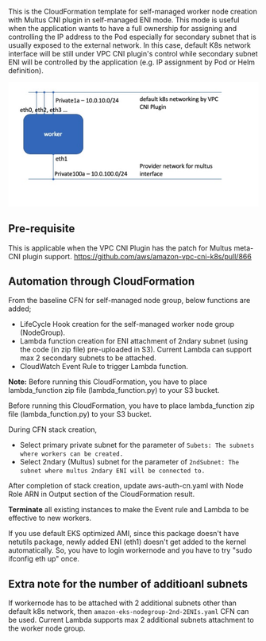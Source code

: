 This is the CloudFormation template for self-managed worker node creation with Multus CNI plugin in self-managed ENI mode. This mode is useful when the application wants to have a full ownership for assigning and controlling the IP address to the Pod especially for secondary subnet that is usually exposed to the external network. In this case, default K8s network interface will be still under VPC CNI plugin's control while secondary subnet ENI will be controlled by the application (e.g. IP assignment by Pod or Helm definition). 

![image-20200424115637436](image-20200424115637436.jpg)

## Pre-requisite
This is applicable when the VPC CNI Plugin has the patch for Multus meta-CNI plugin support. 
﻿https://github.com/aws/amazon-vpc-cni-k8s/pull/866 ﻿

## Automation through CloudFormation

From the baseline CFN for self-managed node group, below functions are added;
- LifeCycle Hook creation for the self-managed worker node group (NodeGroup).
- Lambda function creation for ENI attachment of 2ndary subnet (using the code (in zip file) pre-uploaded in S3). Current Lambda can support max 2 secondary subnets to be attached. 
- CloudWatch Event Rule to trigger Lambda function. 

**Note:** Before running this CloudFormation, you have to place lambda_function zip file (lambda_function.py) to your S3 bucket. 

Before running this CloudFormation, you have to place lambda_function zip file (lambda_function.py) to your S3 bucket. 

During CFN stack creation, 
* Select primary private subnet for the parameter of `Subets: The subnets where workers can be created.` 
* Select 2ndary (Multus) subnet for the parameter of `2ndSubnet: The subnet where multus 2ndary ENI will be connected to.`

After completion of stack creation, update aws-auth-cn.yaml with Node Role ARN in Output section of the CloudFormation result. 

**Terminate** all existing instances to make the Event rule and Lambda to be effective to new workers. 

If you use default EKS optimized AMI, since this package doesn't have netutils package, newly added ENI (eth1) doesn't get added to the kernel automatically. So, you have to login workernode and you have to try "sudo ifconfig eth up" once.  

## Extra note for the number of additioanl subnets

If workernode has to be attached with 2 additional subnets other than default k8s network, then `amazon-eks-nodegroup-2nd-2ENIs.yaml` CFN can be used. Current Lambda supports max 2 additional subnets attachment to the worker node group. 
